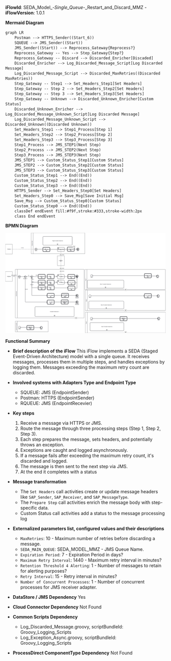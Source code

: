 **iFlowId**: SEDA_Model_-_Single_Queue_-_Restart_and_Discard_MMZ - **iFlowVersion**: 1.0.1

**Mermaid Diagram**
```mermaid
graph LR
    Postman --> HTTPS_Sender((Start_6))
    SQUEUE --> JMS_Sender((Start))
    JMS_Sender((Start)) --> Reprocess_Gateway{Reprocess?}
    Reprocess_Gateway -- Yes --> Step_Gateway{Step?}
    Reprocess_Gateway -- Discard --> Discarded_Enricher[Discaded]
    Discarded_Enricher --> Log_Discarded_Message_Script[Log Discarded Message]
    Log_Discarded_Message_Script --> Discarded_MaxRetries((Discarded MaxRetries))
    Step_Gateway -- Step1 --> Set_Headers_Step1[Set Headers]
    Step_Gateway -- Step 2 --> Set_Headers_Step2[Set Headers]
    Step_Gateway -- Step 3 --> Set_Headers_Step3[Set Headers]
    Step_Gateway -- Unknown --> Discarded_Unknown_Enricher[Custom Status]
    Discarded_Unknown_Enricher --> Log_Discarded_Message_Unknown_Script[Log Discarded Message]
    Log_Discarded_Message_Unknown_Script --> Discarded_Unknown((Discarded Unknown))
    Set_Headers_Step1 --> Step1_Process[Step 1]
    Set_Headers_Step2 --> Step2_Process[Step 2]
    Set_Headers_Step3 --> Step3_Process[Step 3]
    Step1_Process --> JMS_STEP1(Next Step)
    Step2_Process --> JMS_STEP2(Next Step)
    Step3_Process --> JMS_STEP3(Next Step)
    JMS_STEP1 --> Custom_Status_Step1[Custom Status]
    JMS_STEP2 --> Custom_Status_Step2[Custom Status]
    JMS_STEP3 --> Custom_Status_Step3[Custom Status]
    Custom_Status_Step1 --> End((End))
    Custom_Status_Step2 --> End((End))
    Custom_Status_Step3 --> End((End))
    HTTPS_Sender --> Set_Headers_Step0[Set Headers]
    Set_Headers_Step0 --> Save_Msg[Save Initial Msg]
    Save_Msg --> Custom_Status_Step0[Custom Status]
    Custom_Status_Step0 --> End((End))
    classDef endEvent fill:#f9f,stroke:#333,stroke-width:2px
    class End endEvent
```
**BPMN Diagram**

![BPMN Diagram](./SEDA_Model_-_Single_Queue_-_Restart_and_Discard_MMZ-1.0.1.png "BPMN Diagram")

**Functional Summary**
- **Brief description of the iFlow**
This iFlow implements a SEDA (Staged Event-Driven Architecture) model with a single queue. It receives messages, processes them in multiple steps, and handles exceptions by logging them. Messages exceeding the maximum retry count are discarded.

- **Involved systems with Adapters Type and Endpoint Type**
    - SQUEUE: JMS (EndpointSender)
    - Postman: HTTPS (EndpointSender)
    - RQUEUE: JMS (EndpointRecevier)

- **Key steps**
    1. Receive a message via HTTPS or JMS.
    2. Route the message through three processing steps (Step 1, Step 2, Step 3).
    3. Each step prepares the message, sets headers, and potentially throws an exception.
    4. Exceptions are caught and logged asynchronously.
    5. If a message fails after exceeding the maximum retry count, it's discarded and logged.
    6. The message is then sent to the next step via JMS.
    7. At the end it completes with a status

- **Message transformation**
    - The `Set Headers` call activities create or update message headers like `SAP_Sender`, `SAP_Receiver`, and `SAP_MessageType`.
    - The `Prepare Step` call activities enrich the message body with step-specific data.
    - Custom Status call activities add a status to the message processing log

- **Externalized parameters list, configured values and their descriptions**
    - `MaxRetries`: 10 - Maximum number of retries before discarding a message.
    - `SEDA_MAIN_QUEUE`: SEDA_MODEL_MMZ - JMS Queue Name.
    - `Expiration Period`: 7 - Expiration Period in days?
    - `Maximum Retry Interval`: 1440 - Maximum retry interval in minutes?
    - `Retention Threshold 4 Alerting`: 1 - Number of messages to retain for alerting purposes?
    - `Retry Interval`: 15 - Retry interval in minutes?
    - `Number of Concurrent Processes`: 1 - Number of concurrent processes for JMS receiver adapter.

- **DataStore / JMS Dependency**
Yes

- **Cloud Connector Dependency**
Not Found

- **Common Scripts Dependency**
    - Log_Discarded_Message.groovy, scriptBundleId: Groovy_Logging_Scripts
    - Log_Exception_Async.groovy, scriptBundleId: Groovy_Logging_Scripts

- **ProcessDirect ComponentType Dependency**
Not Found